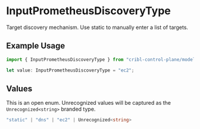 # InputPrometheusDiscoveryType

Target discovery mechanism. Use static to manually enter a list of targets.

## Example Usage

```typescript
import { InputPrometheusDiscoveryType } from "cribl-control-plane/models/operations";

let value: InputPrometheusDiscoveryType = "ec2";
```

## Values

This is an open enum. Unrecognized values will be captured as the `Unrecognized<string>` branded type.

```typescript
"static" | "dns" | "ec2" | Unrecognized<string>
```